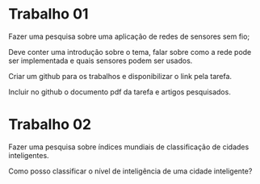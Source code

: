 # Trabalho 01

Fazer uma pesquisa sobre uma aplicação de redes de sensores sem fio;

 Deve conter uma introdução sobre o tema, falar sobre como a rede pode ser implementada e quais sensores podem ser usados.


Criar um github para os trabalhos e disponibilizar o link pela tarefa.

Incluir no github o  documento pdf da tarefa e artigos pesquisados.

# Trabalho 02

Fazer uma pesquisa sobre índices mundiais de classificação de cidades inteligentes.  

Como posso classificar o nível de inteligência de uma cidade inteligente?
